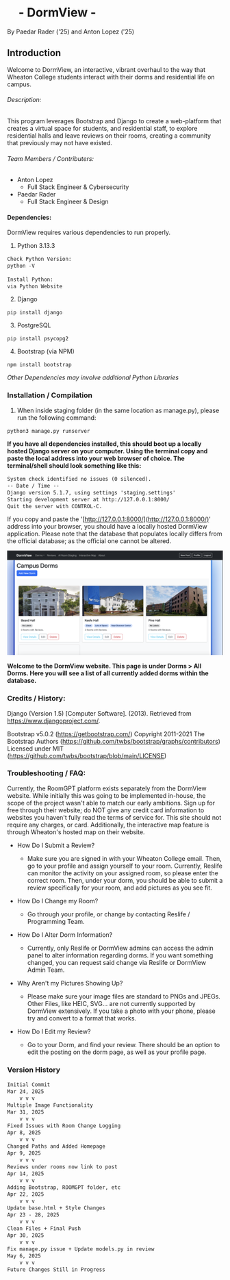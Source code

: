 #     - DormView -

By Paedar Rader ('25) and Anton Lopez ('25)

## Introduction

Welcome to DormView, an interactive, vibrant overhaul to the way that Wheaton College students interact with their dorms and residential life on campus.

###### Description:

This program leverages Bootstrap and Django to create a web-platform that creates a virtual space for students, and residential staff, to explore residential halls and leave reviews on their rooms, creating a community that previously may not have existed.

###### Team Members / Contributers:

* Anton Lopez
    * Full Stack Engineer & Cybersecurity
* Paedar Rader
    * Full Stack Engineer & Design

#### Dependencies:

DormView requires various dependencies to run properly.

1. Python 3.13.3

```
Check Python Version:
python -V

Install Python:
via Python Website
```

2. Django

```
pip install django
```

3. PostgreSQL

```
pip install psycopg2
```

4. Bootstrap (via NPM)

```
npm install bootstrap
```

*Other Dependencies may involve additional Python Libraries*

### Installation / Compilation

1. When inside staging folder (in the same location as manage.py), please run the following command:

```
python3 manage.py runserver
```

**If you have all dependencies installed, this should boot up a locally hosted Django server on your computer. Using the terminal copy and paste the local address into your web browser of choice. The terminal/shell should look something like this:**

```
System check identified no issues (0 silenced).
-- Date / Time -- 
Django version 5.1.7, using settings 'staging.settings'
Starting development server at http://127.0.0.1:8000/
Quit the server with CONTROL-C.
```

If you copy and paste the '[http://127.0.0.1:8000/](http://127.0.0.1:8000/)' address into your browser, you should have a locally hosted DormView application. Please note that the database that populates locally differs from the official database; as the official one cannot be altered.

![DormView Cover Image](./media/other_images/CoverImageReadme.png)

**Welcome to the DormView website. This page is under Dorms > All Dorms. Here you will see a list of all currently added dorms within the database.**

### Credits / History:

Django (Version 1.5) [Computer Software]. (2013). Retrieved from https://www.djangoproject.com/.

Bootstrap v5.0.2 (https://getbootstrap.com/)
Copyright 2011-2021 The Bootstrap Authors (https://github.com/twbs/bootstrap/graphs/contributors)
Licensed under MIT (https://github.com/twbs/bootstrap/blob/main/LICENSE)

### Troubleshooting / FAQ:

Currently, the RoomGPT platform exists separately from the DormView website. While initially this was going to be implemented in-house, the scope of the project wasn't able to match our early ambitions. Sign up for free through their website; do NOT give any credit card information to websites you haven't fully read the terms of service for. This site should not require any charges, or card. Additionally, the interactive map feature is through Wheaton's hosted map on their website.

* How Do I Submit a Review?
    * Make sure you are signed in with your Wheaton College email. Then, go to your profile and assign yourself to your room. Currently, Reslife can monitor the activity on your assigned room, so please enter the correct room. Then, under your dorm, you should be able to submit a review specifically for your room, and add pictures as you see fit.

* How Do I Change my Room?
    * Go through your profile, or change by contacting Reslife / Programming Team.

* How Do I Alter Dorm Information?
    * Currently, only Reslife or DormView admins can access the admin panel to alter information regarding dorms. If you want something changed, you can request said change via Reslife or DormView Admin Team.

* Why Aren't my Pictures Showing Up?
    * Please make sure your image files are standard to PNGs and JPEGs. Other Files, like HEIC, SVG... are not currently supported by DormView extensively. If you take a photo with your phone, please try and convert to a format that works.

* How Do I Edit my Review?
    * Go to your Dorm, and find your review. There should be an option to edit the posting on the dorm page, as well as your profile page.


### Version History
```
Initial Commit
Mar 24, 2025
    v v v
Multiple Image Functionality
Mar 31, 2025
    v v v
Fixed Issues with Room Change Logging
Apr 8, 2025
    v v v
Changed Paths and Added Homepage
Apr 9, 2025
    v v v
Reviews under rooms now link to post
Apr 14, 2025
    v v v
Adding Bootstrap, ROOMGPT folder, etc
Apr 22, 2025
    v v v
Update base.html + Style Changes
Apr 23 - 28, 2025
    v v v
Clean Files + Final Push
Apr 30, 2025
    v v v
Fix manage.py issue + Update models.py in review
May 6, 2025
    v v v
Future Changes Still in Progress
```